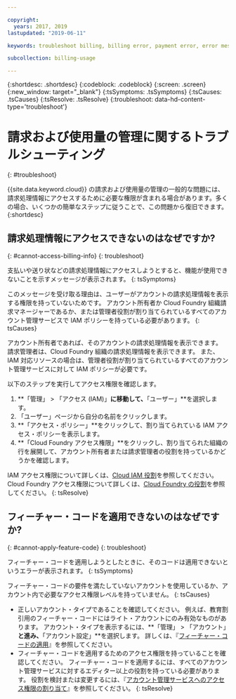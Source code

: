 ```yaml
---

copyright:
  years: 2017, 2019
lastupdated: "2019-06-11"

keywords: troubleshoot billing, billing error, payment error, error message, feature code, subscription code

subcollection: billing-usage

---
```


{:shortdesc: .shortdesc}
{:codeblock: .codeblock}
{:screen: .screen}
{:new_window: target="_blank"}
{:tsSymptoms: .tsSymptoms}
{:tsCauses: .tsCauses}
{:tsResolve: .tsResolve}
{:troubleshoot: data-hd-content-type='troubleshoot'}


# 請求および使用量の管理に関するトラブルシューティング
{: #troubleshoot}

{{site.data.keyword.cloud}} の請求および使用量の管理の一般的な問題には、請求処理情報にアクセスするために必要な権限が含まれる場合があります。多くの場合、いくつかの簡単なステップに従うことで、この問題から復旧できます。
{:shortdesc}


## 請求処理情報にアクセスできないのはなぜですか?
{: #cannot-access-billing-info}
{: troubleshoot}

支払いや送り状などの請求処理情報にアクセスしようとすると、機能が使用できないことを示すメッセージが表示されます。
{: tsSymptoms}

このメッセージを受け取る理由は、ユーザーがアカウントの請求処理情報を表示する権限を持っていないためです。 アカウント所有者か Cloud Foundry 組織請求マネージャーであるか、または管理者役割が割り当てられているすべてのアカウント管理サービスで IAM ポリシーを持っている必要があります。
{: tsCauses}

アカウント所有者であれば、そのアカウントの請求処理情報を表示できます。 請求管理者は、Cloud Foundry 組織の請求処理情報を表示できます。 また、IAM 対応リソースの場合は、管理者役割が割り当てられているすべてのアカウント管理サービスに対して IAM ポリシーが必要です。

以下のステップを実行してアクセス権限を確認します。

  1. **「管理」 > 「アクセス (IAM)」**に移動して、**「ユーザー」**を選択します。
  2. 「ユーザー」ページから自分の名前をクリックします。
  3. **「アクセス・ポリシー」**をクリックして、割り当てられている IAM アクセス・ポリシーを表示します。
  4. **「Cloud Foundry アクセス権限」**をクリックし、割り当てられた組織の行を展開して、アカウント所有者または請求管理者の役割を持っているかどうかを確認します。

IAM アクセス権限について詳しくは、[Cloud IAM 役割](/docs/iam?topic=iam-userroles)を参照してください。 Cloud Foundry アクセス権限について詳しくは、[Cloud Foundry の役割](/docs/iam?topic=iam-cfaccess)を参照してください。
{: tsResolve}


## フィーチャー・コードを適用できないのはなぜですか?
{: #cannot-apply-feature-code}
{: troubleshoot}

フィーチャー・コードを適用しようとしたときに、そのコードは適用できないというエラーが表示されます。
{: tsSymptoms}

フィーチャー・コードの要件を満たしていないアカウントを使用しているか、アカウント内で必要なアクセス権限レベルを持っていません。
{: tsCauses}

- 正しいアカウント・タイプであることを確認してください。 例えば、教育割引用のフィーチャー・コードにはライト・アカウントにのみ有効なものがあります。 アカウント・タイプを表示するには、**「管理」 > 「アカウント」**と進み、**「アカウント設定」**を選択します。 詳しくは、『[フィーチャー・コードの適用](/docs/account?topic=account-codes)』を参照してください。
- フィーチャー・コードを適用するためのアクセス権限を持っていることを確認してください。 フィーチャー・コードを適用するには、すべてのアカウント管理サービスに対するエディター以上の役割を持っている必要があります。 役割を検討または変更するには、『[アカウント管理サービスへのアクセス権限の割り当て](/docs/iam?topic=iam-account-services)』を参照してください。
{: tsResolve}
